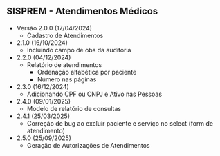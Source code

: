## SISPREM - Atendimentos Médicos

- Versão 2.0.0 (17/04/2024)
    - Cadastro de Atendimentos
- 2.1.0 (16/10/2024)
    - Incluindo campo de obs da auditoria
- 2.2.0 (04/12/2024)
    - Relatório de atendimentos
        - Ordenação alfabética por paciente
        - Número nas páginas
- 2.3.0 (16/12/2024)
    - Adicionando CPF ou CNPJ e Ativo nas Pessoas
- 2.4.0 (09/01/2025)
    - Modelo de relatório de consultas
- 2.4.1 (25/03/2025)
    - Correção de bug ao excluir paciente e serviço no select (form de atendimento)
- 2.5.0 (25/09/2025)
    - Geração de Autorizações de Atendimentos